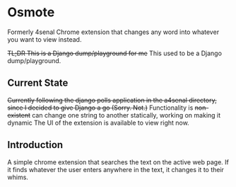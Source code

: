 # Osmote
Formerly 4senal
Chrome extension that changes any word into whatever you want to view instead.

~~TL;DR This is a Django dump/playground for me~~
This used to be a Django dump/playground. 

## Current State
~~Currently following the django polls application in the a4senal directory, since I decided to give Django a go (Sorry. Not.)~~
Functionality is ~~non-existent~~ can change one string to another statically, working on making it dynamic
The UI of the extension is available to view right now.

## Introduction
A simple chrome extension that searches the text on the active web page. If it finds whatever the user enters anywhere in the text, it changes it to their whims.

